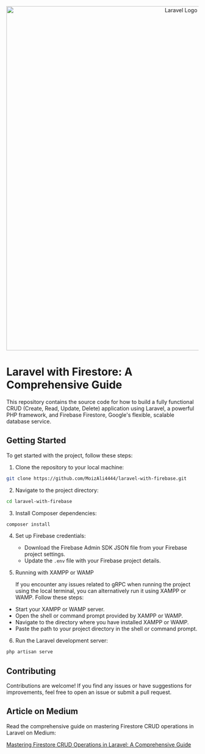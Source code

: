<p align="center"><a href="[https://laravel.com](https://medium.com/@moizali1011/mastering-firestore-crud-operations-in-laravel-a-comprehensive-guide-1e4f2f7bb28f)" target="_blank"><img src="https://miro.medium.com/v2/resize:fit:0/1*abjqTzPNqn42hX3ped1-7A.jpeg" width="900" alt="Laravel Logo"></a></p>



# Laravel with Firestore: A Comprehensive Guide

This repository contains the source code for how to build a fully functional CRUD (Create, Read, Update, Delete) application using Laravel, a powerful PHP framework, and Firebase Firestore, Google's flexible, scalable database service.

## Getting Started

To get started with the project, follow these steps:

1. Clone the repository to your local machine:

```bash
git clone https://github.com/MoizAli4444/laravel-with-firebase.git
```

2. Navigate to the project directory:

```bash
cd laravel-with-firebase
```

3. Install Composer dependencies:

```bash
composer install
```

4. Set up Firebase credentials:

    - Download the Firebase Admin SDK JSON file from your Firebase project settings.
    - Update the `.env` file with your Firebase project details.



5. Running with XAMPP or WAMP

   If you encounter any issues related to gRPC when running the project using the local terminal, you can alternatively run it using XAMPP or WAMP. Follow these steps:

 - Start your XAMPP or WAMP server.
 - Open the shell or command prompt provided by XAMPP or WAMP.
 - Navigate to the directory where you have installed XAMPP or WAMP.
 - Paste the path to your project directory in the shell or command prompt.

6. Run the Laravel development server:

```bash
php artisan serve
```


## Contributing

Contributions are welcome! If you find any issues or have suggestions for improvements, feel free to open an issue or submit a pull request.

## Article on Medium

Read the comprehensive guide on mastering Firestore CRUD operations in Laravel on Medium:

[Mastering Firestore CRUD Operations in Laravel: A Comprehensive Guide](https://medium.com/@moizali1011/mastering-firestore-crud-operations-in-laravel-a-comprehensive-guide-1e4f2f7bb28f)
